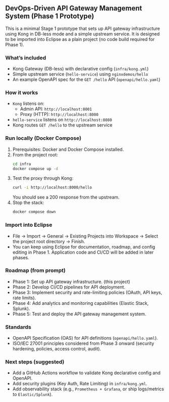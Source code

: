 ## DevOps-Driven API Gateway Management System (Phase 1 Prototype)

This is a minimal Stage 1 prototype that sets up API gateway infrastructure using Kong in DB-less mode and a simple upstream service. It is designed to be imported into Eclipse as a plain project (no code build required for Phase 1).

### What’s included
- Kong Gateway (DB-less) with declarative config (`infra/kong.yml`)
- Simple upstream service (`hello-service`) using `nginxdemos/hello`
- An example OpenAPI spec for the `GET /hello` API (`openapi/hello.yaml`)

### How it works
- `Kong` listens on:
  - Admin API: `http://localhost:8001`
  - Proxy (HTTP): `http://localhost:8000`
- `hello-service` listens on `http://localhost:8080`
- Kong routes `GET /hello` to the upstream service

### Run locally (Docker Compose)
1. Prerequisites: Docker and Docker Compose installed.
2. From the project root:
   ```sh
   cd infra
   docker compose up -d
   ```
3. Test the proxy through Kong:
   ```sh
   curl -i http://localhost:8000/hello
   ```
   You should see a 200 response from the upstream.
4. Stop the stack:
   ```sh
   docker compose down
   ```

### Import into Eclipse
- File → Import → General → Existing Projects into Workspace → Select the project root directory → Finish.
- You can keep using Eclipse for documentation, roadmap, and config editing in Phase 1. Application code and CI/CD will be added in later phases.

### Roadmap (from prompt)
- Phase 1: Set up API gateway infrastructure. (this project)
- Phase 2: Develop CI/CD pipelines for API deployment.
- Phase 3: Implement security and rate-limiting policies (OAuth, API keys, rate limits).
- Phase 4: Add analytics and monitoring capabilities (Elastic Stack, Splunk).
- Phase 5: Test and deploy the API gateway management system.

### Standards
- OpenAPI Specification (OAS) for API definitions (`openapi/hello.yaml`).
- ISO/IEC 27001 principles considered from Phase 3 onward (security hardening, policies, access control, audit).

### Next steps (suggested)
- Add a GitHub Actions workflow to validate Kong declarative config and OpenAPI.
- Add security plugins (Key Auth, Rate Limiting) in `infra/kong.yml`.
- Add observability stack (e.g., `Prometheus + Grafana`, or ship logs/metrics to `Elastic/Splunk`).